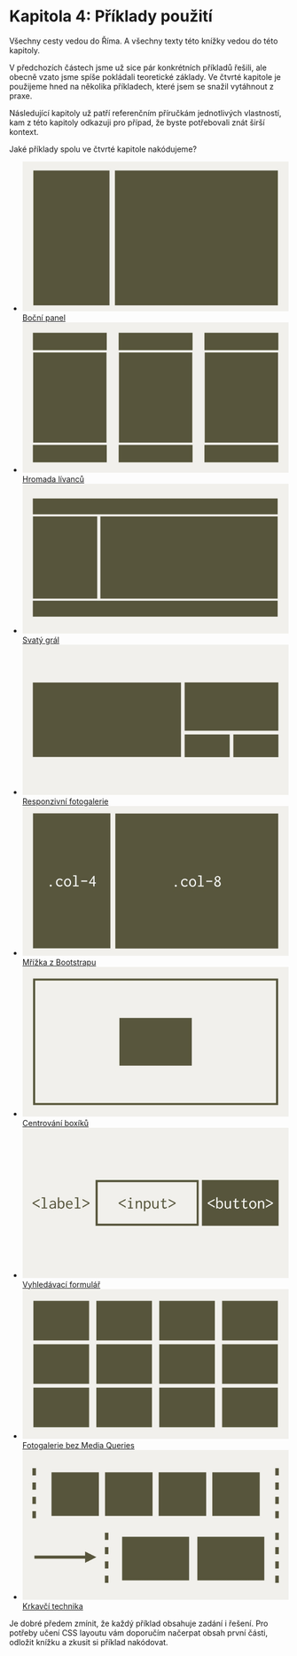 # Kapitola 4: Příklady použití

Všechny cesty vedou do Říma. A všechny texty této knížky vedou do této kapitoly.

V předchozích částech jsme už sice pár konkrétních příkladů řešili, ale obecně vzato jsme spíše pokládali teoretické základy. Ve čtvrté kapitole je použijeme hned na několika příkladech, které jsem se snažil vytáhnout z praxe.

Následující kapitoly už patří referenčním příručkám jednotlivých vlastností, kam z této kapitoly odkazuji pro případ, že byste potřebovali znát širší kontext.

Jaké příklady spolu ve čtvrté kapitole nakódujeme?

<div class="inner-grid" markdown="1">

- ![Sidebar](../dist/images/small/vdlayout/schema-priklad-sidebar.jpg)  
[Boční panel](priklad-sidebar.md)
- ![Pancakes](../dist/images/small/vdlayout/schema-priklad-pancakes.jpg)  
[Hromada lívanců](priklad-pancakes.md)
- ![Holy grail](../dist/images/small/vdlayout/schema-priklad-holy-grail.jpg)  
[Svatý grál](priklad-holy-grail.md)
- ![Slevomat](../dist/images/small/vdlayout/schema-priklad-slevomat.jpg)  
[Responzivní fotogalerie](priklad-slevomat-gallery.md)
- ![Bootstrap](../dist/images/small/vdlayout/schema-priklad-bootstrap.jpg)  
[Mřížka z Bootstrapu](priklad-bootstrap-grid.md)
- ![Centrování](../dist/images/small/vdlayout/schema-priklad-centrovani.jpg)  
[Centrování boxíků](priklad-centrovani.md)
- ![Slevomat](../dist/images/small/vdlayout/schema-priklad-vyhledavani.jpg)  
[Vyhledávací formulář](priklad-formular-vyhledavani.md)
- ![Photogallery](../dist/images/small/vdlayout/schema-priklad-photogallery.jpg)  
[Fotogalerie bez Media Queries](priklad-photogallery.md)
- ![Raven](../dist/images/small/vdlayout/schema-priklad-raven.jpg)  
[Krkavčí technika](krkavci-technika.md)

</div>

Je dobré předem zmínit, že každý příklad obsahuje zadání i řešení. Pro potřeby učení CSS layoutu vám doporučím načerpat obsah první části, odložit knížku a zkusit si příklad nakódovat.
